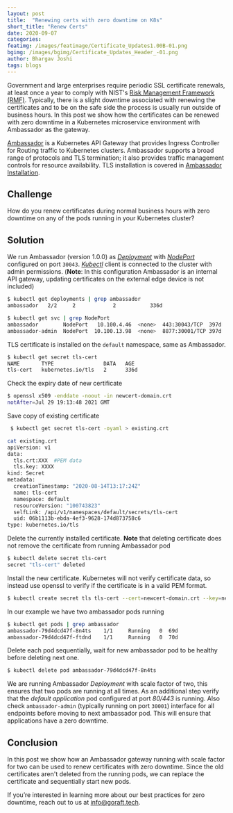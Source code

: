 ```yaml
---
layout: post
title:  "Renewing certs with zero downtime on K8s"
short_title: "Renew Certs"
date: 2020-09-07
categories:
featimg: /images/featimage/Certificate_Updates1.00B-01.png
bgimg: /images/bgimg/Certificate_Updates_Header_-01.png
author: Bhargav Joshi
tags: blogs
---
```


Government and large enterprises require periodic SSL certificate renewals, at least once a year to comply with NIST's [Risk Management Framework (RMF)](https://csrc.nist.gov/publications/detail/sp/800-37/rev-2/final). Typically, there is a slight downtime associated with renewing the certificates and to be on the safe side the process is usually run outside of business hours. In this post we show how the certificates can be renewed with zero downtime in a Kubernetes microservice environment with Ambassador as the gateway.

[Ambassador](https://www.getambassador.io/) is a Kubernetes API Gateway that provides Ingress Controller for Routing traffic to Kubernetes clusters. Ambassador supports a broad range of protocols and TLS termination; it also provides traffic management controls for resource availability. TLS installation is covered in [Ambassador Installation](https://www.getambassador.io/docs/latest/howtos/tls-termination/).

## Challenge

How do you renew certificates during normal business hours with zero downtime on any of the pods running in your Kubernetes cluster?

## Solution

We run Ambassador (version 1.0.0) as [*Deployment*](https://kubernetes.io/docs/concepts/workloads/controllers/deployment/) with [*NodePort*](https://kubernetes.io/docs/concepts/services-networking/service/#nodeport) configured on port `30043`. [*Kubectl*](https://kubernetes.io/docs/tasks/tools/install-kubectl/) client is connected to the cluster with admin permissions.
(**Note**: In this configuration Ambassador is an internal API gateway, updating certificates on the external edge device is not included)

```bash
$ kubectl get deployments | grep ambassador
ambassador   2/2     2            2           336d

$ kubectl get svc | grep NodePort
ambassador        NodePort   10.100.4.46  <none>  443:30043/TCP  397d
ambassador-admin  NodePort  10.100.13.98  <none>  8877:30001/TCP 397d
```

TLS certificate is installed on the `default` namespace, same as Ambassador.

```bash
$ kubectl get secret tls-cert
NAME       TYPE                DATA   AGE
tls-cert   kubernetes.io/tls   2      336d

```

Check the expiry date of new certificate

```bash
$ openssl x509 -enddate -noout -in newcert-domain.crt 
notAfter=Jul 29 19:13:48 2021 GMT
```

Save copy of existing certificate

```bash
 $ kubectl get secret tls-cert -oyaml > existing.crt

cat existing.crt
apiVersion: v1
data:
  tls.crt:XXX  #PEM data
  tls.key: XXXX
kind: Secret
metadata:
  creationTimestamp: "2020-08-14T13:17:24Z"
  name: tls-cert
  namespace: default
  resourceVersion: "100743823"
  selfLink: /api/v1/namespaces/default/secrets/tls-cert
  uid: 06b1113b-ebda-4ef3-9628-174d873758c6
type: kubernetes.io/tls
```

Delete the currently installed certificate. **Note** that deleting certificate does not remove the certificate from running Ambassador pod

```bash
$ kubectl delete secret tls-cert 
secret "tls-cert" deleted
```

Install the new certificate. Kubernetes will not verify certificate data, so instead use openssl to verify if the certificate is in a valid PEM format.

```bash
$ kubectl create secret tls tls-cert --cert=newcert-domain.crt --key=newcert-domain.key 
```

In our example we have two ambassador pods running

```bash
$ kubectl get pods | grep ambassador
ambassador-79d4dcd47f-8n4ts    1/1     Running   0  69d     
ambassador-79d4dcd47f-ftdnd    1/1     Running   0  70d
```

Delete each pod sequentially, wait for new ambassador pod to be healthy before deleting next one.

```bash
$ kubectl delete pod ambassador-79d4dcd47f-8n4ts
```

We are running Ambassador *Deployment* with scale factor of two, this ensures that two pods are running at all times. As an additional step verify that the *default application* pod configured at port *80/443* is running. Also check `ambassador-admin` (typically running on port `30001`) interface for all endpoints before moving to next ambassador pod. This will ensure that applications have a zero downtime.

## Conclusion

In this post we show how an Ambassador gateway running with scale factor for two can be used to renew certificates with zero downtime. Since the old certificates aren't deleted from the running pods, we can replace the certificate and sequentially start new pods.

If you’re interested in learning more about our best practices for zero downtime, reach out to us at [info@goraft.tech](mailto:info@goraft.tech).
